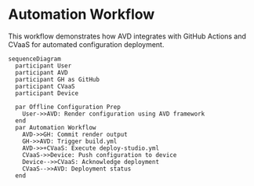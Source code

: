# Automation Workflow

This workflow demonstrates how AVD integrates with GitHub Actions and CVaaS for automated configuration deployment.

```mermaid
sequenceDiagram
  participant User
  participant AVD
  participant GH as GitHub
  participant CVaaS
  participant Device
  
  par Offline Configuration Prep
    User->>AVD: Render configuration using AVD framework
  end
  par Automation Workflow
    AVD->>GH: Commit render output
    GH->>AVD: Trigger build.yml
    AVD->>+CVaaS: Execute deploy-studio.yml
    CVaaS->>Device: Push configuration to device
    Device-->>CVaaS: Acknowledge deployment
    CVaaS-->>AVD: Deployment status
  end
```

<!-- #TODO: Copy code for basic Ansible file structure breakdown -->

<!-- #TODO: Copy code for playbooks - Build -->

<!-- #TODO: Copy code for playbooks - Deploy -->

<!-- #TODO: Add CV - Studio Workspace Validation -->

<!-- #TODO: Add CV - change ticket provess -->

<!-- #TODO: Add CV - conclusion -->

<!-- #TODO: copy reference code -->
